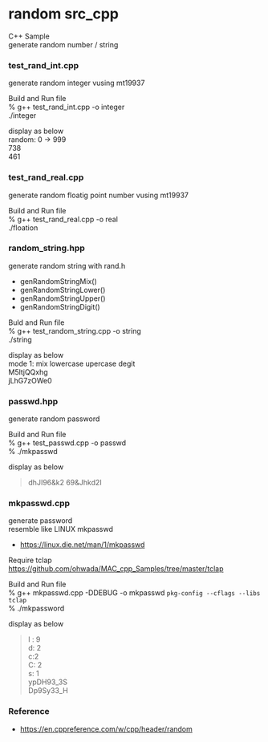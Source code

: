 random src_cpp
===============

C++ Sample <br/>
generate random number / string <br/>


### test_rand_int.cpp <br/>
generate random integer vusing mt19937 <br/>

Build  and Run file <br/>
% g++  test_rand_int.cpp -o integer <br/>
./integer <br/>

display as below <br/>
 random: 0 -> 999 <br/>
738 <br/>
461 <br/>


### test_rand_real.cpp <br/>
generate random floatig point number vusing mt19937 <br/>

Build  and Run file <br/>
% g++  test_rand_real.cpp -o real <br/>
./floation <br/>

### random_string.hpp <br/>
generate random string with rand.h <br/>
- genRandomStringMix()
- genRandomStringLower()
- genRandomStringUpper()
- genRandomStringDigit()

Buld and Run file <br/>
% g++  test_random_string.cpp -o string <br/>
./string <br/>

display as below <br/>
mode 1: mix lowercase upercase degit <br/>
M5ltjQQxhg <br/>
jLhG7zOWe0 <br/>

### passwd.hpp <br/>
generate random password <br/>

Build and Run file  <br/>
% g++  test_passwd.cpp -o passwd  <br/>
% ./mkpasswd <br/>

display as below <br/>
> dhJI96&k2
> 69&Jhkd2I

### mkpasswd.cpp <br/>
generate password <br/>
resemble like LINUX mkpasswd <br/>
- https://linux.die.net/man/1/mkpasswd

Require tclap <br/>
https://github.com/ohwada/MAC_cpp_Samples/tree/master/tclap <br/>

Build and Run file <br/>
% g++  mkpasswd.cpp -DDEBUG -o mkpasswd `pkg-config --cflags --libs tclap` <br/>
% ./mkpassword <br/>

display as below <br/>
> l : 9 <br/>
> d: 2 <br/>
> c:2 <br/>
> C: 2 <br/>
>s: 1 <br/>
> ypDH93_3S <br/>
> Dp9Sy33_H <br/>


### Reference <br/>
- https://en.cppreference.com/w/cpp/header/random

